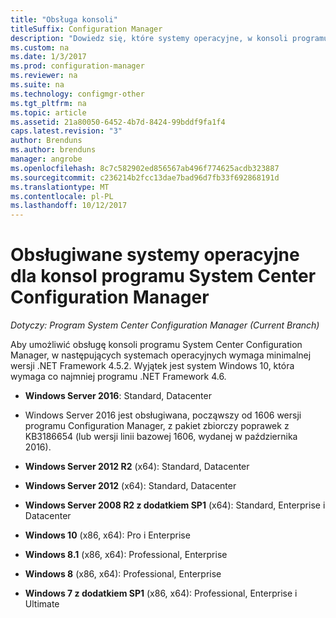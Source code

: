 ```yaml
---
title: "Obsługa konsoli"
titleSuffix: Configuration Manager
description: "Dowiedz się, które systemy operacyjne, w konsoli programu System Center Configuration Manager obsługuje."
ms.custom: na
ms.date: 1/3/2017
ms.prod: configuration-manager
ms.reviewer: na
ms.suite: na
ms.technology: configmgr-other
ms.tgt_pltfrm: na
ms.topic: article
ms.assetid: 21a80050-6452-4b7d-8424-99bddf9fa1f4
caps.latest.revision: "3"
author: Brenduns
ms.author: brenduns
manager: angrobe
ms.openlocfilehash: 8c7c582902ed856567ab496f774625acdb323887
ms.sourcegitcommit: c236214b2fcc13dae7bad96d7fb33f692868191d
ms.translationtype: MT
ms.contentlocale: pl-PL
ms.lasthandoff: 10/12/2017
---
```

# <a name="supported-operating-systems-for-system-center-configuration-manager-consoles"></a>Obsługiwane systemy operacyjne dla konsol programu System Center Configuration Manager

*Dotyczy: Program System Center Configuration Manager (Current Branch)*


 Aby umożliwić obsługę konsoli programu System Center Configuration Manager, w następujących systemach operacyjnych wymaga minimalnej wersji .NET Framework 4.5.2. Wyjątek jest system Windows 10, która wymaga co najmniej programu .NET Framework 4.6.  

-   **Windows Server 2016**: Standard, Datacenter  
  - Windows Server 2016 jest obsługiwana, począwszy od 1606 wersji programu Configuration Manager, z pakiet zbiorczy poprawek z KB3186654 (lub wersji linii bazowej 1606, wydanej w października 2016).  


-   **Windows Server 2012 R2** (x64): Standard, Datacenter  

-   **Windows Server 2012** (x64): Standard, Datacenter  

-   **Windows Server 2008 R2 z dodatkiem SP1** (x64): Standard, Enterprise i Datacenter  

-   **Windows 10** (x86, x64): Pro i Enterprise  

-   **Windows 8.1** (x86, x64): Professional, Enterprise  

-   **Windows 8** (x86, x64): Professional, Enterprise  

-   **Windows 7 z dodatkiem SP1** (x86, x64): Professional, Enterprise i Ultimate  
